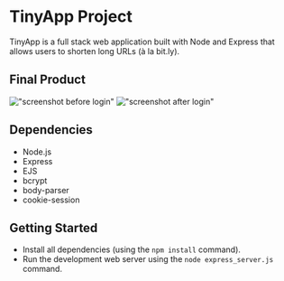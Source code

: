 # TinyApp Project

TinyApp is a full stack web application built with Node and Express that allows users to shorten long URLs (à la bit.ly).

## Final Product

!["screenshot before login"](#)
!["screenshot after login"](#)

## Dependencies

- Node.js
- Express
- EJS
- bcrypt
- body-parser
- cookie-session

## Getting Started

- Install all dependencies (using the `npm install` command).
- Run the development web server using the `node express_server.js` command.